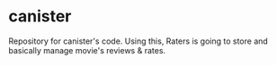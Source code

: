 # canister
Repository for canister's code. Using this, Raters is going to store and basically manage movie's reviews &amp; rates.
